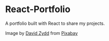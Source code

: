 # React-Portfolio
A portfolio built with React to share my projects.

Image by <a href="https://pixabay.com/users/davidzydd-985081/?utm_source=link-attribution&amp;utm_medium=referral&amp;utm_campaign=image&amp;utm_content=2484120">David Zydd</a> from <a href="https://pixabay.com//?utm_source=link-attribution&amp;utm_medium=referral&amp;utm_campaign=image&amp;utm_content=2484120">Pixabay</a>
